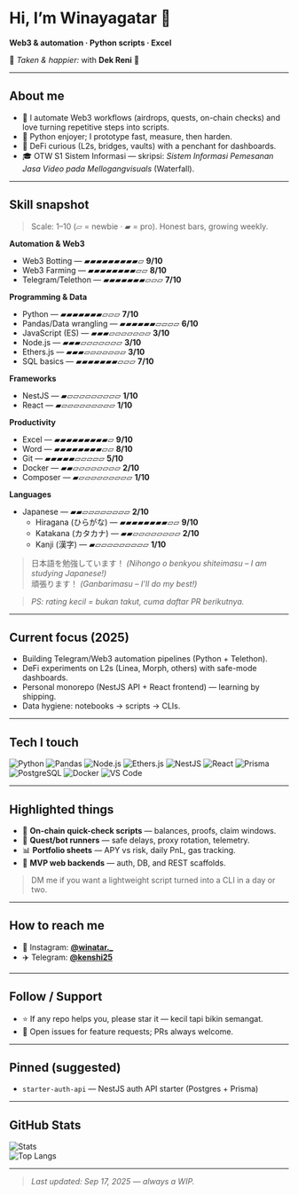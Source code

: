 # Hi, I’m Winayagatar 👋

**Web3 & automation · Python scripts · Excel**

💞 *Taken & happier:* with **Dek Reni** 💞

---

## About me

* 🧩 I automate Web3 workflows (airdrops, quests, on-chain checks) and love turning repetitive steps into scripts.
* 🐍 Python enjoyer; I prototype fast, measure, then harden.
* 🧪 DeFi curious (L2s, bridges, vaults) with a penchant for dashboards.
* 🎓 OTW S1 Sistem Informasi — skripsi: *Sistem Informasi Pemesanan Jasa Video pada Mellogangvisuals* (Waterfall).

---

## Skill snapshot

> Scale: 1–10 (▱ = newbie · ▰ = pro). Honest bars, growing weekly.

**Automation & Web3**

* Web3 Botting — ▰▰▰▰▰▰▰▰▰▱ **9/10**
* Web3 Farming — ▰▰▰▰▰▰▰▰▱▱ **8/10**
* Telegram/Telethon — ▰▰▰▰▰▰▰▱▱▱ **7/10**

**Programming & Data**

* Python — ▰▰▰▰▰▰▰▱▱▱ **7/10**
* Pandas/Data wrangling — ▰▰▰▰▰▰▱▱▱▱ **6/10**
* JavaScript (ES) — ▰▰▰▱▱▱▱▱▱▱ **3/10**
* Node.js — ▰▰▰▱▱▱▱▱▱▱ **3/10**
* Ethers.js — ▰▰▰▱▱▱▱▱▱▱ **3/10**
* SQL basics — ▰▰▰▰▰▰▰▱▱▱ **7/10**

**Frameworks**

* NestJS — ▰▱▱▱▱▱▱▱▱▱ **1/10**
* React — ▰▱▱▱▱▱▱▱▱▱ **1/10**

**Productivity**

* Excel — ▰▰▰▰▰▰▰▰▰▱ **9/10**
* Word — ▰▰▰▰▰▰▰▰▱▱ **8/10**
* Git — ▰▰▰▰▰▱▱▱▱▱ **5/10**
* Docker — ▰▰▱▱▱▱▱▱▱▱ **2/10**
* Composer — ▰▱▱▱▱▱▱▱▱▱ **1/10**

**Languages**

* Japanese — ▰▰▱▱▱▱▱▱▱▱ **2/10**
  * Hiragana (ひらがな) — ▰▰▰▰▰▰▰▰▱▱ **9/10**
  * Katakana (カタカナ) — ▰▰▱▱▱▱▱▱▱▱ **2/10**
  * Kanji (漢字) — ▰▱▱▱▱▱▱▱▱▱ **1/10**

> 日本語を勉強しています！ *(Nihongo o benkyou shiteimasu – I am studying Japanese!)*  
> 頑張ります！ *(Ganbarimasu – I’ll do my best!)*

> *PS: rating kecil = bukan takut, cuma daftar PR berikutnya.*

---

## Current focus (2025)

* Building Telegram/Web3 automation pipelines (Python + Telethon).
* DeFi experiments on L2s (Linea, Morph, others) with safe-mode dashboards.
* Personal monorepo (NestJS API + React frontend) — learning by shipping.
* Data hygiene: notebooks → scripts → CLIs.

---

## Tech I touch

![Python](https://img.shields.io/badge/Python-3776AB?logo=python&logoColor=white)
![Pandas](https://img.shields.io/badge/Pandas-150458?logo=pandas&logoColor=white)
![Node.js](https://img.shields.io/badge/Node.js-339933?logo=node.js&logoColor=white)
![Ethers.js](https://img.shields.io/badge/Ethers.js-2535A0?logo=ethereum&logoColor=white)
![NestJS](https://img.shields.io/badge/NestJS-E0234E?logo=nestjs&logoColor=white)
![React](https://img.shields.io/badge/React-20232A?logo=react&logoColor=61DAFB)
![Prisma](https://img.shields.io/badge/Prisma-2D3748?logo=prisma&logoColor=white)
![PostgreSQL](https://img.shields.io/badge/PostgreSQL-4169E1?logo=postgresql&logoColor=white)
![Docker](https://img.shields.io/badge/Docker-2496ED?logo=docker&logoColor=white)
![VS Code](https://img.shields.io/badge/VS%20Code-007ACC?logo=visual-studio-code&logoColor=white)

---

## Highlighted things

* 🔧 **On-chain quick-check scripts** — balances, proofs, claim windows.
* 🤖 **Quest/bot runners** — safe delays, proxy rotation, telemetry.
* 📊 **Portfolio sheets** — APY vs risk, daily PnL, gas tracking.
* 🧱 **MVP web backends** — auth, DB, and REST scaffolds.

> DM me if you want a lightweight script turned into a CLI in a day or two.

---

## How to reach me

* 📸 Instagram: **[@winatar._](https://instagram.com/winatar._)**
* ✈️ Telegram: **[@kenshi25](https://t.me/kenshi25)**

---

## Follow / Support

* ⭐️ If any repo helps you, please star it — kecil tapi bikin semangat.
* 📝 Open issues for feature requests; PRs always welcome.

---

## Pinned (suggested)

* `starter-auth-api` — NestJS auth API starter (Postgres + Prisma)

---

## GitHub Stats

![Stats](https://github-readme-stats.vercel.app/api?username=ryuken25&show_icons=true&theme=transparent)  
![Top Langs](https://github-readme-stats.vercel.app/api/top-langs/?username=ryuken25&layout=compact&theme=transparent)

---

> *Last updated: Sep 17, 2025 — always a WIP.*
